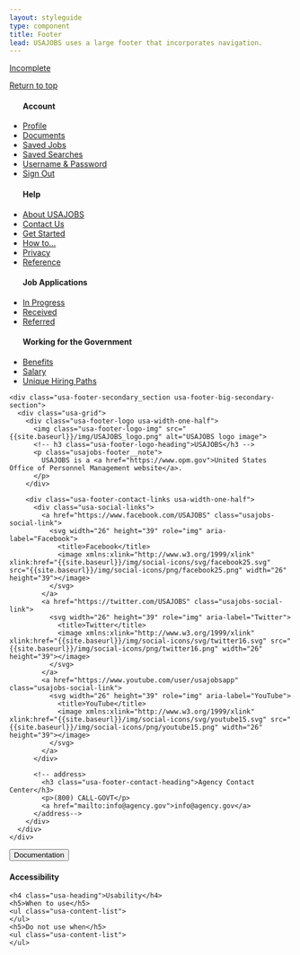 ```yaml
---
layout: styleguide
type: component
title: Footer
lead: USAJOBS uses a large footer that incorporates navigation.
---
```


<a href="{{ site.baseurl }}/getting-started/#maturity" class="usa-label maturity incomplete">Incomplete</a>

<div class="preview">
  <footer class="usa-footer usa-footer-big usajobs-footer" role="contentinfo">
    <div class="usa-grid usa-footer-return-to-top">
      <a href="#">Return to top</a>
    </div>
    <div class="usa-footer-primary-section">
      <div class="usa-grid-full">
        <nav class="usa-footer-nav usa-width-one-whole">
          <ul class="usa-unstyled-list usa-width-one-fourth usa-footer-primary-content">
            <h4 class="usa-footer-primary-link">Account</h4>
            <li><a href="/Applicant/MyAccount/Home">Profile</a></li>
            <li><a href="/Applicant/Document/ListDocuments">Documents</a></li>
            <li><a href="/Applicant/SavedJobs/ListSavedJobs">Saved Jobs</a></li>
            <li><a href="/Applicant/SavedSearches/ListSavedSearches">Saved Searches</a></li>
            <li><a href="/Applicant/Profile/PersonalInformation">Username &amp; Password</a></li>
            <li><a href="/Account/LogOff">Sign Out</a></li>
          </ul>
          <ul class="usa-unstyled-list usa-width-one-fourth usa-footer-primary-content">
            <h4 class="usa-footer-primary-link">Help</h4>
            <li><a href="https://help.usajobs.gov/index.php/About_Us">About USAJOBS</a></li>
            <li><a href="/Support">Contact Us</a></li>
            <li><a href="https://help.usajobs.gov/index.php/Getting_Started">Get Started</a></li>
            <li><a href="#">How to&hellip;</a></li>
            <li><a href="https://help.usajobs.gov/index.php/USAJobsHelp:Privacy_policy">Privacy</a></li>
            <li><a href="#">Reference</a></li>
          </ul>
          <ul class="usa-unstyled-list usa-width-one-fourth usa-footer-primary-content">
            <h4 class="usa-footer-primary-link">Job Applications</h4>
            <li><a href="/Applicant/Application/ListApplications#inprogress">In Progress</a></li>
            <li><a href="/Applicant/Application/ListApplications#received">Received</a></li>
            <li><a href="/Applicant/Application/ListApplications#referred">Referred</a></li>
            <!-- li><a href="/Applicant/Application/ListApplications#selected">Selected</a></li>
            <li><a href="/Applicant/Application/ListApplications#cancelled">Cancelled</a></li>
            <li><a href="/Applicant/Application/ListApplications#incomplete">Incomplete</a></li>
            <li><a href="/Applicant/Application/ListApplications#not-selected">Not Selected</a></li-->
          </ul>
          <ul class="usa-unstyled-list usa-width-one-fourth usa-footer-primary-content">
            <h4 class="usa-footer-primary-link">Working for the Government</h4>
            <li><a href="https://help.usajobs.gov/index.php/Pay_and_Benefits">Benefits</a></li>
            <li><a href="https://help.usajobs.gov/index.php/Pay_and_Benefits">Salary</a></li>
            <li><a href="#unique-hiring-paths">Unique Hiring Paths</a></li>
            <!-- ul class="usa-unstyled-list usajobs-footer__subsection">
              <li><a href="#federal_employees">Federal Employees</a></li>
              <li><a href="#former_overseas_employees">Former overseas employees</a></li>
              <li><a href="#individuals_with_disabilities">Individuals with Disabilities</a></li>
              <li><a href="#military_spouses">Military Spouses</a></li>
              <li><a href="#peace_corps">Peace Corps / VISTA</a></li>
              <li><a href="#senior_executives">Senior Executives</a></li>
              <li><a href="#students">Students</a></li>
              <li><a href="#veterans">Veterans</a></li>
            </ul-->
          </ul>
        </nav>
      </div>
    </div>

    <div class="usa-footer-secondary_section usa-footer-big-secondary-section">
      <div class="usa-grid">
        <div class="usa-footer-logo usa-width-one-half">
          <img class="usa-footer-logo-img" src="{{site.baseurl}}/img/USAJOBS_logo.png" alt="USAJOBS logo image">
          <!-- h3 class="usa-footer-logo-heading">USAJOBS</h3 -->
          <p class="usajobs-footer__note">
            USAJOBS is a <a href="https://www.opm.gov">United States Office of Personnel Management website</a>.
          </p>
        </div>

        <div class="usa-footer-contact-links usa-width-one-half">
          <div class="usa-social-links">
            <a href="https://www.facebook.com/USAJOBS" class="usajobs-social-link">
              <svg width="26" height="39" role="img" aria-label="Facebook">
                <title>Facebook</title>
                <image xmlns:xlink="http://www.w3.org/1999/xlink" xlink:href="{{site.baseurl}}/img/social-icons/svg/facebook25.svg" src="{{site.baseurl}}/img/social-icons/png/facebook25.png" width="26" height="39"></image>
              </svg>
            </a>
            <a href="https://twitter.com/USAJOBS" class="usajobs-social-link">            
              <svg width="26" height="39" role="img" aria-label="Twitter">
                <title>Twitter</title>
                <image xmlns:xlink="http://www.w3.org/1999/xlink" xlink:href="{{site.baseurl}}/img/social-icons/svg/twitter16.svg" src="{{site.baseurl}}/img/social-icons/png/twitter16.png" width="26" height="39"></image>
              </svg>
            </a>
            <a href="https://www.youtube.com/user/usajobsapp" class="usajobs-social-link">
              <svg width="26" height="39" role="img" aria-label="YouTube">
                <title>YouTube</title>
                <image xmlns:xlink="http://www.w3.org/1999/xlink" xlink:href="{{site.baseurl}}/img/social-icons/svg/youtube15.svg" src="{{site.baseurl}}/img/social-icons/png/youtube15.png" width="26" height="39"></image>
              </svg>
            </a>
          </div>

          <!-- address>
            <h3 class="usa-footer-contact-heading">Agency Contact Center</h3>
            <p>(800) CALL-GOVT</p>
            <a href="mailto:info@agency.gov">info@agency.gov</a>
          </address-->
        </div>
      </div>
    </div>
  </footer>
</div>

<div class="usa-accordion-bordered usa-accordion-docs">
  <button class="usa-button-unstyled usa-accordion-button"
      aria-expanded="true" aria-controls="collapsible-0">
    Documentation
  </button>
  <div id="collapsible-0" aria-hidden="false" class="usa-accordion-content">
    <h4 class="usa-heading">Accessibility</h4>
    <ul class="usa-content-list">
    </ul>

    <h4 class="usa-heading">Usability</h4>
    <h5>When to use</h5>
    <ul class="usa-content-list">
    </ul>
    <h5>Do not use when</h5>
    <ul class="usa-content-list">
    </ul>
  </div>
</div>
